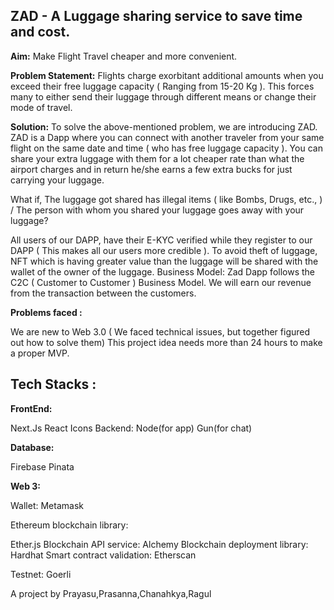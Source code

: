 ## ZAD - A Luggage sharing service to save time and cost.

**Aim:** Make Flight Travel cheaper and more convenient.

**Problem Statement:** Flights charge exorbitant additional amounts when you exceed their free luggage capacity ( Ranging from 15-20 Kg ). This forces many to either send their luggage through different means or change their mode of travel.

**Solution:** To solve the above-mentioned problem, we are introducing ZAD. ZAD is a Dapp where you can connect with another traveler from your same flight on the same date and time ( who has free luggage capacity ). You can share your extra luggage with them for a lot cheaper rate than what the airport charges and in return he/she earns a few extra bucks for just carrying your luggage.

What if, The luggage got shared has illegal items ( like Bombs, Drugs, etc., ) / The person with whom you shared your luggage goes away with your luggage?

All users of our DAPP, have their E-KYC verified while they register to our DAPP ( This makes all our users more credible ). To avoid theft of luggage, NFT which is having greater value than the luggage will be shared with the wallet of the owner of the luggage.
Business Model: Zad Dapp follows the C2C ( Customer to Customer ) Business Model. We will earn our revenue from the transaction between the customers.

**Problems faced :**

We are new to Web 3.0 ( We faced technical issues, but together figured out how to solve them) This project idea needs more than 24 hours to make a proper MVP.

## **Tech Stacks :**

**FrontEnd:**

Next.Js React Icons Backend: Node(for app) Gun(for chat)

**Database:**

Firebase Pinata

**Web 3:**

Wallet: Metamask

Ethereum blockchain library:

Ether.js Blockchain API service: Alchemy Blockchain deployment library: Hardhat Smart contract validation: Etherscan

Testnet: Goerli

A project by Prayasu,Prasanna,Chanahkya,Ragul
